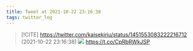 ```yaml
---
title: Tweet at 2021-10-22 23:16:38
tags: twitter_log
---
```


> [!CITE] https://twitter.com/kaisekiriu/status/1451553083222216712 (2021-10-22 23:16:38)
> ![](https://twitter.com/kaisekiriu/status/1451553083222216712)
> https://t.co/CpRbRWkJSP
